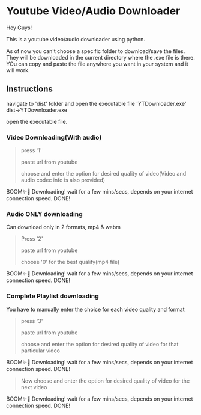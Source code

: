 # Youtube Video/Audio Downloader

Hey Guys!

This is a youtube video/audio downloader using python.

As of now you can't choose a specific folder to download/save the files. They will be downloaded in the current directory where the .exe file is there. YOu can copy and paste the file anywhere you want in your system and it will work.

## Instructions
navigate to 'dist' folder and open the executable file 'YTDownloader.exe'
dist->YTDownloader.exe

open the executable file.

### Video Downloading(With audio)
>press '1'
>
>paste url from youtube
>
>choose and enter the option for desired quality of video(Video and audio codec info is also provided)

BOOM✨🎇 Downloading!
wait for a few mins/secs, depends on your internet connection speed.
DONE!

### Audio ONLY downloading
Can download only in 2 formats, mp4 & webm
>Press '2'
>
>paste url from youtube
>
>choose '0' for the best quality(mp4 file)
>

BOOM✨🎇 Downloading!
wait for a few mins/secs, depends on your internet connection speed.
DONE!

### Complete Playlist downloading
You have to manually enter the choice for each video quality and format
>press '3'
>
>paste url from youtube
>
>choose and enter the option for desired quality of video for that particular video

BOOM✨🎇 Downloading!
wait for a few mins/secs, depends on your internet connection speed.
DONE!

>Now choose and enter the option for desired quality of video for the next video

BOOM✨🎇 Downloading!
wait for a few mins/secs, depends on your internet connection speed.
DONE!
